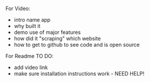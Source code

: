 For Video:
- intro name app
- why built it
- demo use of major features
- how did it "scraping" which website
- how to get to github to see code and is open source

For Readme TO DO:
- add video link
- make sure installation instructions work - NEED HELP!

